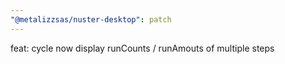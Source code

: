 ```yaml
---
"@metalizzsas/nuster-desktop": patch
---
```


feat: cycle now display runCounts / runAmouts of multiple steps

